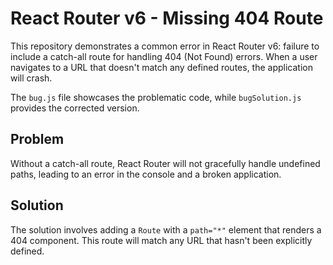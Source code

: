 # React Router v6 - Missing 404 Route

This repository demonstrates a common error in React Router v6:  failure to include a catch-all route for handling 404 (Not Found) errors.  When a user navigates to a URL that doesn't match any defined routes, the application will crash.

The `bug.js` file showcases the problematic code, while `bugSolution.js` provides the corrected version.

## Problem

Without a catch-all route, React Router will not gracefully handle undefined paths, leading to an error in the console and a broken application.

## Solution

The solution involves adding a `Route` with a `path="*"` element that renders a 404 component. This route will match any URL that hasn't been explicitly defined.
